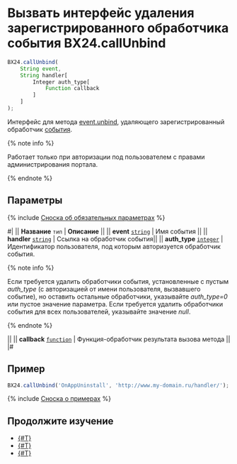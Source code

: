 # Вызвать интерфейс удаления зарегистрированного обработчика события BX24.callUnbind

```js
BX24.callUnbind(
    String event,
    String handler[
        Integer auth_type[
            Function callback
        ]
    ]
);
```

Интерфейс для метода [event.unbind](../../events/event-unbind.md), удаляющего зарегистрированный обработчик [события](../../common/events/index.md).

{% note info %}

Работает только при авторизации под пользователем с правами администрирования портала.

{% endnote %}

## Параметры

{% include [Сноска об обязательных параметрах](../../../_includes/required.md) %}

#|
|| **Название**
`тип` | **Описание** ||
|| **event**
[`string`](../../data-types.md) | Имя события ||
|| **handler**
[`string`](../../data-types.md) | Ссылка на обработчик события||
|| **auth_type**
[`integer`](../../data-types.md) | Идентификатор пользователя, под которым авторизуется обработчик события. 

{% note info %}

Если требуется удалить обработчики события, установленные с пустым *auth_type* (с авторизацией от имени пользователя, вызвавшего событие), но оставить остальные обработчики, указывайте *auth_type=0* или пустое значение параметра. Если требуется удалить обработчики события для всех пользователей, указывайте значение *null*.

{% endnote %}

 ||
|| **callback**
[`function`](../../data-types.md) | Функция-обработчик результата вызова метода ||
|#

## Пример

```js
BX24.callUnbind('OnAppUninstall', 'http://www.my-domain.ru/handler/');
```

{% include [Сноска о примерах](../../../_includes/examples.md) %}

## Продолжите изучение

- [{#T}](./bx24-call-bind.md)
- [{#T}](./bx24-call-method.md)
- [{#T}](./bx24-call-batch.md)